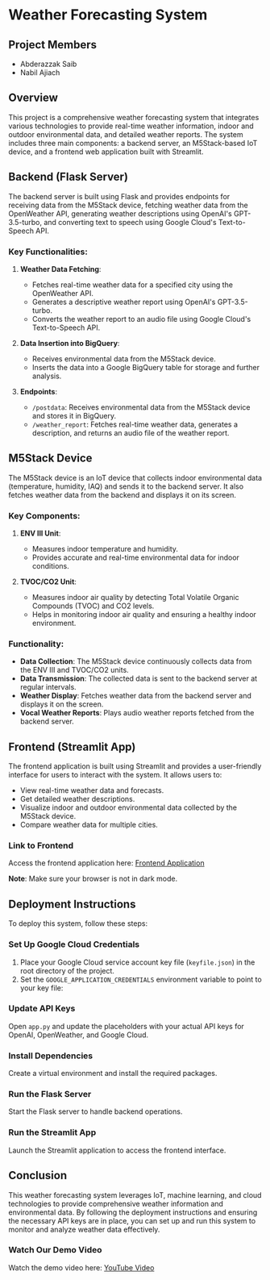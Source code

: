 # Weather Forecasting System

## Project Members
- Abderazzak Saib
- Nabil Ajiach

## Overview
This project is a comprehensive weather forecasting system that integrates various technologies to provide real-time weather information, indoor and outdoor environmental data, and detailed weather reports. The system includes three main components: a backend server, an M5Stack-based IoT device, and a frontend web application built with Streamlit.

## Backend (Flask Server)
The backend server is built using Flask and provides endpoints for receiving data from the M5Stack device, fetching weather data from the OpenWeather API, generating weather descriptions using OpenAI's GPT-3.5-turbo, and converting text to speech using Google Cloud's Text-to-Speech API.

### Key Functionalities:
1. **Weather Data Fetching**:
   - Fetches real-time weather data for a specified city using the OpenWeather API.
   - Generates a descriptive weather report using OpenAI's GPT-3.5-turbo.
   - Converts the weather report to an audio file using Google Cloud's Text-to-Speech API.

2. **Data Insertion into BigQuery**:
   - Receives environmental data from the M5Stack device.
   - Inserts the data into a Google BigQuery table for storage and further analysis.

3. **Endpoints**:
   - `/postdata`: Receives environmental data from the M5Stack device and stores it in BigQuery.
   - `/weather_report`: Fetches real-time weather data, generates a description, and returns an audio file of the weather report.

## M5Stack Device
The M5Stack device is an IoT device that collects indoor environmental data (temperature, humidity, IAQ) and sends it to the backend server. It also fetches weather data from the backend and displays it on its screen.

### Key Components:
1. **ENV III Unit**:
   - Measures indoor temperature and humidity.
   - Provides accurate and real-time environmental data for indoor conditions.

2. **TVOC/CO2 Unit**:
   - Measures indoor air quality by detecting Total Volatile Organic Compounds (TVOC) and CO2 levels.
   - Helps in monitoring indoor air quality and ensuring a healthy indoor environment.

### Functionality:
- **Data Collection**: The M5Stack device continuously collects data from the ENV III and TVOC/CO2 units.
- **Data Transmission**: The collected data is sent to the backend server at regular intervals.
- **Weather Display**: Fetches weather data from the backend server and displays it on the screen.
- **Vocal Weather Reports**: Plays audio weather reports fetched from the backend server.

## Frontend (Streamlit App)
The frontend application is built using Streamlit and provides a user-friendly interface for users to interact with the system. It allows users to:
- View real-time weather data and forecasts.
- Get detailed weather descriptions.
- Visualize indoor and outdoor environmental data collected by the M5Stack device.
- Compare weather data for multiple cities.

### Link to Frontend
Access the frontend application here: [Frontend Application](https://ccapro-2dnhgbbuua-ew.a.run.app/)

**Note**: Make sure your browser is not in dark mode.

## Deployment Instructions
To deploy this system, follow these steps:

### Set Up Google Cloud Credentials
1. Place your Google Cloud service account key file (`keyfile.json`) in the root directory of the project.
2. Set the `GOOGLE_APPLICATION_CREDENTIALS` environment variable to point to your key file:

### Update API Keys
Open `app.py` and update the placeholders with your actual API keys for OpenAI, OpenWeather, and Google Cloud.

### Install Dependencies
Create a virtual environment and install the required packages.

### Run the Flask Server
Start the Flask server to handle backend operations.

### Run the Streamlit App
Launch the Streamlit application to access the frontend interface.

## Conclusion
This weather forecasting system leverages IoT, machine learning, and cloud technologies to provide comprehensive weather information and environmental data. By following the deployment instructions and ensuring the necessary API keys are in place, you can set up and run this system to monitor and analyze weather data effectively.

### Watch Our Demo Video
Watch the demo video here: [YouTube Video](https://youtu.be/4otT4Gh_E6I)
